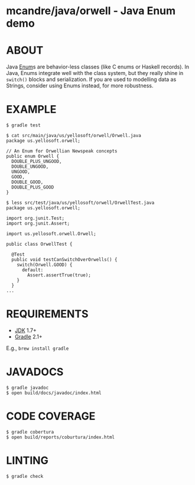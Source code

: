 # mcandre/java/orwell - Java Enum demo

# ABOUT

Java [Enum](http://docs.oracle.com/javase/7/docs/api/java/lang/Enum.html)s are behavior-less classes (like C enums or Haskell records). In Java, Enums integrate well with the class system, but they really shine in `switch()` blocks and serialization. If you are used to modelling data as Strings, consider using Enums instead, for more robustness.

# EXAMPLE

```
$ gradle test

$ cat src/main/java/us/yellosoft/orwell/Orwell.java
package us.yellosoft.orwell;

// An Enum for Orwellian Newspeak concepts
public enum Orwell {
  DOUBLE_PLUS_UNGOOD,
  DOUBLE_UNGOOD,
  UNGOOD,
  GOOD,
  DOUBLE_GOOD,
  DOUBLE_PLUS_GOOD
}

$ less src/test/java/us/yellosoft/orwell/OrwellTest.java
package us.yellosoft.orwell;

import org.junit.Test;
import org.junit.Assert;

import us.yellosoft.orwell.Orwell;

public class OrwellTest {

  @Test
  public void testCanSwitchOverOrwells() {
    switch(Orwell.GOOD) {
      default:
        Assert.assertTrue(true);
    }
  }
...
```

# REQUIREMENTS

* [JDK](http://www.oracle.com/technetwork/java/javase/downloads/index.html) 1.7+
* [Gradle](http://gradle.org/) 2.1+

E.g., `brew install gradle`

# JAVADOCS

```
$ gradle javadoc
$ open build/docs/javadoc/index.html
```

# CODE COVERAGE

```
$ gradle cobertura
$ open build/reports/coburtura/index.html
```

# LINTING

```
$ gradle check
```
